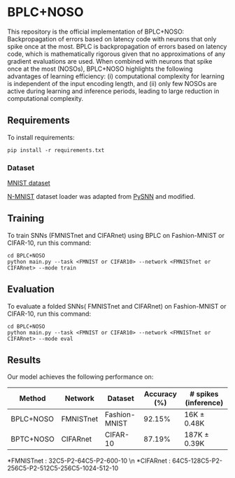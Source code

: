 # BPLC+NOSO
This repository is the official implementation of BPLC+NOSO: Backpropagation of errors based on latency code with neurons that only spike once at the most.
BPLC is backpropagation of errors based on latency code, which is mathematically rigorous given that no approximations of any gradient evaluations are used. When combined with neurons that spike once at the most (NOSOs), BPLC+NOSO highlights the following advantages of learning efficiency: (i) computational complexity for learning is independent of the input encoding length, and (ii) only few NOSOs are active during learning and inference periods, leading to large reduction in computational complexity. 

## Requirements
To install requirements:

```setup
pip install -r requirements.txt
```

### Dataset
[MNIST dataset](http://yann.lecun.com/exdb/mnist/)

[N-MNIST](https://www.garrickorchard.com/datasets/n-mnist) dataset loader was adapted from [PySNN](https://github.com/BasBuller/PySNN) and modified.

## Training
To train SNNs (FMNISTnet and CIFARnet) using BPLC on Fashion-MNIST or CIFAR-10, run this command:
```train
cd BPLC+NOSO
python main.py --task <FMNIST or CIFAR10> --network <FMNISTnet or CIFARnet> --mode train
```

## Evaluation
To evaluate a folded SNNs( FMNISTnet and CIFARnet) on Fashion-MNIST or CIFAR-10, run this command:
```evaluation
cd BPLC+NOSO
python main.py --task <FMNIST or CIFAR10> --network <FMNISTnet or CIFARnet> --mode eval
```


## Results
Our model achieves the following performance on: 

| Method   | Network          | Dataset          | Accuracy (%) | # spikes (inference)  |
| -------- |------------------| -----------------|--------------|-----------------------|
| BPLC+NOSO| FMNISTnet        | Fashion-MNIST    | 92.15%       |  16K ± 0.48K          |
| BPTC+NOSO| CIFARnet         | CIFAR-10         | 87.19%       |  187K ± 0.39K         |

*FMNISTnet : 32C5-P2-64C5-P2-600-10 \n
*CIFARnet : 64C5-128C5-P2-256C5-P2-512C5-256C5-1024-512-10

